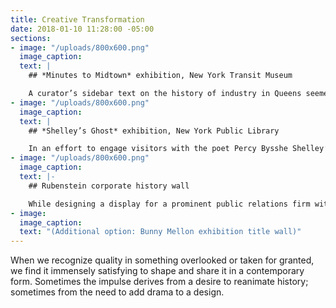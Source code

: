 ```yaml
---
title: Creative Transformation
date: 2018-01-10 11:28:00 -05:00
sections:
- image: "/uploads/800x600.png"
  image_caption: 
  text: |
    ## *Minutes to Midtown* exhibition, New York Transit Museum

    A curator’s sidebar text on the history of industry in Queens seemed abstract. Further research revealed that Queens has been the origin and home of many great American companies. Why not design a “Made in Queens” wall of logos and include some vintage packaging?
- image: "/uploads/800x600.png"
  image_caption: 
  text: |
    ## *Shelley’s Ghost* exhibition, New York Public Library

    In an effort to engage visitors with the poet Percy Bysshe Shelley’s ideas, and to help fulfill the brief to design a dynamic and dramatic exhibition, we suggested four keepsake cards to be made available free of charge in the gallery. We printed the cards letterpress on thick paper and distributed them from a vintage library card catalog drawer.
- image: "/uploads/800x600.png"
  image_caption: 
  text: |-
    ## Rubenstein corporate history wall

    While designing a display for a prominent public relations firm with a long history, we sifted through scores of vintage company photos and artifacts. One thing stood out: a collection of founder’s vintage A–Z Rolodexes. We had them photographed and featured prominently on the final wall. History, connections, and influence compressed into one shot.
- image: 
  image_caption: 
  text: "(Additional option: Bunny Mellon exhibition title wall)"
---
```


When we recognize quality in something overlooked or taken for granted, we find it immensely satisfying to shape and share it in a contemporary form. Sometimes the impulse derives from a desire to reanimate history; sometimes from the need to add drama to a design. 